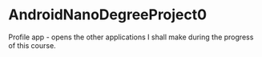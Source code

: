 # AndroidNanoDegreeProject0

Profile app - opens the other applications I shall make during the progress of this course.
